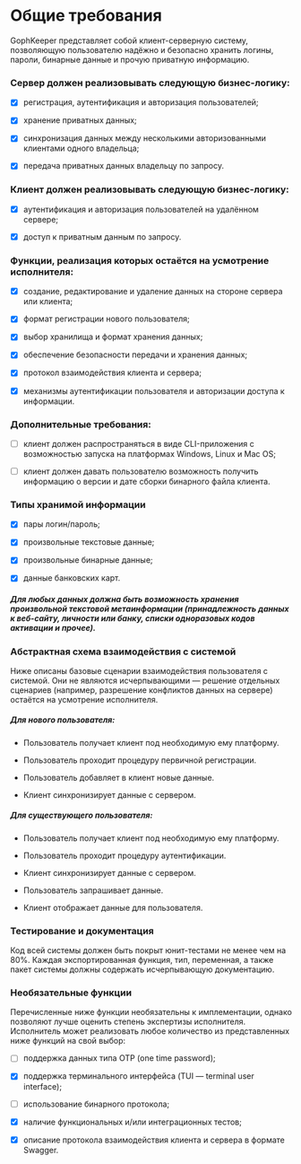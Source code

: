 # Общие требования
GophKeeper представляет собой клиент-серверную систему, позволяющую пользователю надёжно и безопасно хранить логины, пароли, бинарные данные и прочую приватную информацию.

### Сервер должен реализовывать следующую бизнес-логику:
-[x] регистрация, аутентификация и авторизация пользователей;

-[x] хранение приватных данных;

-[x] синхронизация данных между несколькими авторизованными клиентами одного владельца;

-[x] передача приватных данных владельцу по запросу.

### Клиент должен реализовывать следующую бизнес-логику:
-[x] аутентификация и авторизация пользователей на удалённом сервере;

-[x] доступ к приватным данным по запросу.

### Функции, реализация которых остаётся на усмотрение исполнителя:
-[x] создание, редактирование и удаление данных на стороне сервера или клиента;

-[x] формат регистрации нового пользователя;

-[x] выбор хранилища и формат хранения данных;

-[x] обеспечение безопасности передачи и хранения данных;

-[x] протокол взаимодействия клиента и сервера;

-[x] механизмы аутентификации пользователя и авторизации доступа к информации.


### Дополнительные требования:
-[ ] клиент должен распространяться в виде CLI-приложения с возможностью запуска на платформах Windows, Linux и Mac OS;

-[ ] клиент должен давать пользователю возможность получить информацию о версии и дате сборки бинарного файла клиента.

### Типы хранимой информации
-[x] пары логин/пароль;

-[x] произвольные текстовые данные;

-[x] произвольные бинарные данные;

-[x] данные банковских карт.

##### Для любых данных должна быть возможность хранения произвольной текстовой метаинформации (принадлежность данных к веб-сайту, личности или банку, списки одноразовых кодов активации и прочее).

### Абстрактная схема взаимодействия с системой
Ниже описаны базовые сценарии взаимодействия пользователя с системой. Они не являются исчерпывающими — решение отдельных сценариев (например, разрешение конфликтов данных на сервере) остаётся на усмотрение исполнителя.

##### Для нового пользователя:
- Пользователь получает клиент под необходимую ему платформу.

- Пользователь проходит процедуру первичной регистрации.

- Пользователь добавляет в клиент новые данные.

- Клиент синхронизирует данные с сервером.

##### Для существующего пользователя:
- Пользователь получает клиент под необходимую ему платформу.

- Пользователь проходит процедуру аутентификации.

- Клиент синхронизирует данные с сервером.

- Пользователь запрашивает данные.

- Клиент отображает данные для пользователя.

### Тестирование и документация
Код всей системы должен быть покрыт юнит-тестами не менее чем на 80%. Каждая экспортированная функция, тип, переменная, а также пакет системы должны содержать исчерпывающую документацию.

### Необязательные функции
Перечисленные ниже функции необязательны к имплементации, однако позволяют лучше оценить степень экспертизы исполнителя. Исполнитель может реализовать любое количество из представленных ниже функций на свой выбор:
-[ ] поддержка данных типа OTP (one time password);

-[x] поддержка терминального интерфейса (TUI — terminal user interface);

-[ ] использование бинарного протокола;

-[x] наличие функциональных и/или интеграционных тестов;

-[x] описание протокола взаимодействия клиента и сервера в формате Swagger.
